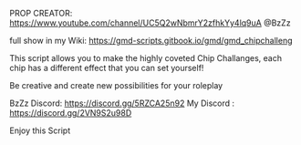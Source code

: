 PROP CREATOR: https://www.youtube.com/channel/UC5Q2wNbmrY2zfhkYy4lq9uA @BzZz

full show in my Wiki: https://gmd-scripts.gitbook.io/gmd/gmd_chipchalleng

This script allows you to make the highly coveted Chip Challanges, each chip has a different effect that you can set yourself!

Be creative and create new possibilities for your roleplay

BzZz Discord: https://discord.gg/5RZCA25n92
My Discord : https://discord.gg/2VN9S2u98D

Enjoy this Script
